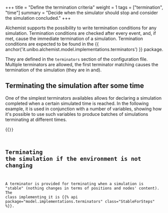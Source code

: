 +++
title = "Define the termination criteria"
weight = 1
tags = ["termination", "time"]
summary = "Decide when the simulator should stop and consider the simulation concluded."
+++

Alchemist supports the possibility to write termination conditions for any simulation.
Termination conditions are checked after every event, and, if met, cause the immediate termination of a simulation.
Termination conditions are expected to be found in the {{ anchor('it.unibo.alchemist.model.implementations.terminators') }} package.

They are defined in the `terminators` section of the configuration file.
Multiple terminators are allowed, the first terminator matching causes the termination of the simulation (they are in and).

## Terminating the simulation after some time

One of the simplest terminators availables allows for declaring a simulation completed when a certain simulated time is reached.
In the following example, it is used in conjunction with a number of variables, showing how it's possible to use such
variables to produce batches of simulations terminating at different times.

{{<code path="alchemist-implementationbase/src/test/resources/termination.yml" >}}

## Terminating the simulation if the environment is not changing

A terminator is provided for terminating when a simulation is "stable"
(nothing changes in terms of positions and nodes' content).
The class implementing it is {{% api package="model.implementations.terminators" class="StableForSteps" %}}.
